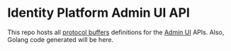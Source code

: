 [//]: # (Copyright 2025 Canonical Ltd.)
[//]: # (SPDX-License-Identifier: AGPL-3.0)

# Identity Platform Admin UI API
This repo hosts all [protocol buffers](https://protobuf.dev/) definitions for the [Admin UI](https://github.com/canonical/identity-platform-admin-ui) APIs.
Also, Golang code generated will be here.
